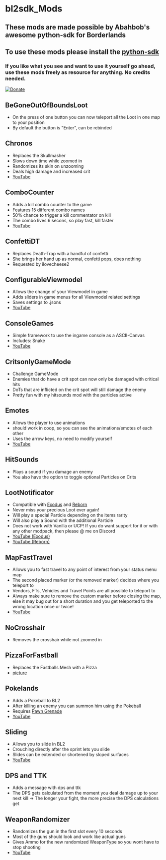 # bl2sdk_Mods
## These mods are made possible by Abahbob's awesome python-sdk for Borderlands
## To use these mods please install the [python-sdk](https://github.com/bl-sdk/PythonSDK)
### If you like what you see and want to use it yourself go ahead, use these mods freely as resource for anything. No credits needed.

[![Donate](https://img.shields.io/badge/Donate-PayPal-green.svg)](https://paypal.me/juso42?locale.x=de_DE)

## BeGoneOutOfBoundsLoot
- On the press of one button you can now teleport all the Loot in one map to your position
- By default the button is "Enter", can be rebinded

## Chronos
- Replaces the Skullmasher
- Slows down time while zoomed in
- Randomizes its skin on unzooming
- Deals high damage and increased crit
- [YouTube](https://youtu.be/lS_Dl43om0s)

## ComboCounter
- Adds a kill combo counter to the game
- Features 15 different combo names
- 50% chance to trigger a kill commentator on kill
- The combo lives 6 secons, so play fast, kill faster
- [YouTube](https://youtu.be/l_nP-QVjaJA)

## ConfettiDT
- Replaces Death-Trap with a handful of confetti
- She brings her hand up as normal, confetti pops, does nothing
- Requested by ilovecheese2

## ConfigurableViewmodel
- Allows the change of your Viewmodel in game
- Adds sliders in game menus for all Viewmodel related settings
- Saves settings to .jsons
- [YouTube](https://youtu.be/nABmVIYpuXg)

## ConsoleGames
- Simple framework to use the ingame console as a ASCII-Canvas
- Includes: Snake
- [YouTube](https://www.youtube.com/watch?v=4prs9ELj0z8&feature=youtu.be)

## CritsonlyGameMode
- Challenge GameMode
- Enemies that do have a crit spot can now only be damaged with critical hits
- DoTs that are inflicted on the crit spot will still damage the enemy
- Pretty fun with my hitsounds mod with the particles active

## Emotes
- Allows the player to use animations
- should work in coop, so you can see the animations/emotes of each other
- Uses the arrow keys, no need to modify yourself
- [YouTube](https://youtu.be/NFrye102ENY)

## HitSounds
- Plays a sound if you damage an enemy
- You also have the option to toggle optional Particles on Crits

## LootNotificator
- Compatible with [Exodus](https://www.nexusmods.com/borderlands2/mods/178) and [Reborn](https://www.nexusmods.com/borderlands2/mods/115)
- Never miss your precious Loot ever again!
- Will play a special Particle depending on the items rarity
- Will also play a Sound with the additional Particle
- Does not work with Vanilla or UCP! If you do want support for it or with any other modpack, then please @ me on Discord
- [YouTube (Exodus)](https://www.youtube.com/watch?v=VYvmQtmyD1o)
- [YouTube (Reborn)](https://www.youtube.com/watch?v=lUML6lXfW14)

## MapFastTravel
- Allows you to fast travel to any point of interest from your status menu map
- The second placed marker (or the removed marker) decides where you teleport to
- Vendors, FTs, Vehicles and Travel Points are all possible to teleport to
- Always make sure to remove the custom marker before closing the map, else it may bug out for a short duration and you get teleported to the wrong location once or twice!
- [YouTube](https://youtu.be/qHVZJ0VUMSg)

## NoCrosshair
- Removes the crosshair while not zoomed in

## PizzaForFastball
- Replaces the Fastballs Mesh with a Pizza
- [picture](https://ibb.co/nb1cmgt)

## Pokelands
- Adds a Pokeball to BL2
- After killing an enemy you can summon him using the Pokeball
- Requires [Pawn Grenade](https://www.nexusmods.com/borderlands2/mods/234)
- [YouTube](https://www.youtube.com/watch?v=r1H_Z9LRDUU&feature=youtu.be)

## Sliding
- Allows you to slide in BL2
- Crouching directly after the sprint lets you slide
- Slides can be extended or shortened by sloped surfaces
- [YouTube](https://youtu.be/u0Ao8SGIbVU)

## DPS and TTK
- Adds a message with dps and ttk
- The DPS gets calculated from the moment you deal damage up to your next kill -> The longer your fight, the more precise the DPS calculations get

## WeaponRandomizer
- Randomizes the gun in the first slot every 10 seconds
- Most of the guns should look and work like actual guns
- Gives Ammo for the new randomized WeaponType so you wont have to stop shooting
- [YouTube](https://youtu.be/wasQYpeb6jA)

